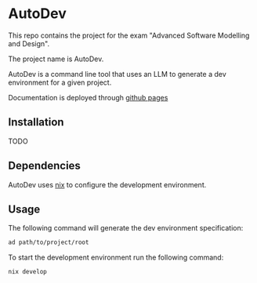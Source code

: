 # AutoDev

This repo contains the project for the exam "Advanced Software Modelling and Design".

The project name is AutoDev.

AutoDev is a command line tool that uses an LLM to generate a dev environment for a given project.

Documentation is deployed through [github pages](https://oldranda1414.github.io/AutoDev/)

## Installation

TODO

## Dependencies

AutoDev uses [nix](https://nixos.org/download/) to configure the development environment.

## Usage

The following command will generate the dev environment specification:

```bash
ad path/to/project/root
```

To start the development environment run the following command:

```bash
nix develop
```

